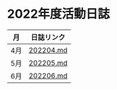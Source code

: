 # 2022年度活動日誌

|  月  |          日誌リンク           |
|:---:|:------------------------:|
| 4月  | [202204.md](./202204.md) |
| 5月  | [202205.md](./202205.md) |
| 6月  | [202206.md](./202206.md) |
